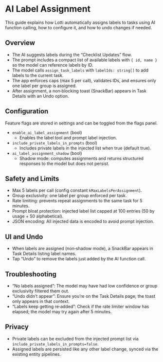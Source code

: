 # AI Label Assignment

This guide explains how Lotti automatically assigns labels to tasks using AI function calling, how to configure it, and how to undo changes if needed.

## Overview

- The AI suggests labels during the “Checklist Updates” flow.
- The prompt includes a compact list of available labels with `{ id, name }` so the model can reference labels by ID.
- The model calls `assign_task_labels` with `labelIds: string[]` to add labels to the current task.
- The app enforces caps (max 5 per call), validates IDs, and ensures only one label per group is assigned.
- After assignment, a non‑blocking toast (SnackBar) appears in Task Details with an Undo option.

## Configuration

Feature flags are stored in settings and can be toggled from the flags panel.

- `enable_ai_label_assignment` (bool)
  - Enables the label tool and prompt label injection.
- `include_private_labels_in_prompts` (bool)
  - Includes private labels in the injected list when true (default true).
- `ai_label_assignment_shadow` (bool)
  - Shadow mode: computes assignments and returns structured responses to the model but does not persist.

## Safety and Limits

- Max 5 labels per call (config constant `kMaxLabelsPerAssignment`).
- Group exclusivity: one label per group enforced per task.
- Rate limiting: prevents repeat assignments to the same task for 5 minutes.
- Prompt bloat protection: injected label list capped at 100 entries (50 by usage + 50 alphabetical).
- JSON encoding: All injected data is encoded to avoid prompt injection.

## UI and Undo

- When labels are assigned (non‑shadow mode), a SnackBar appears in Task Details listing label names.
- Tap “Undo” to remove the labels just added by the AI function call.

## Troubleshooting

- “No labels assigned”: The model may have had low confidence or group exclusivity filtered them out.
- “Undo didn’t appear”: Ensure you’re on the Task Details page; the toast only appears in that context.
- “Labels keep getting re‑added”: Check if the rate limiter window has elapsed; the model may try again after 5 minutes.

## Privacy

- Private labels can be excluded from the injected prompt list via `include_private_labels_in_prompts=false`.
- Assigned labels are persisted like any other label change, synced via the existing entity pipelines.


